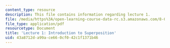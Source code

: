 ```yaml
---
content_type: resource
description: This file contains information regarding lecture 1.
file: /media/https%3A/open-learning-course-data-rc.s3.amazonaws.com/8-04-quantum-physics-i-spring-2013/43a8712da99ace660cf042c1f1371b46_MIT8_04S13_Lec01.pdf
file_type: application/pdf
resourcetype: Document
title: 'Lecture 1: Introduction to Superposition'
uid: 43a8712d-a99a-ce66-0cf0-42c1f1371b46
---
```

